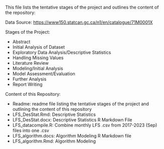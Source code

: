 This file lists the tentative stages of the project and outlines the content of the repository:

Data Source: 
https://www150.statcan.gc.ca/n1/en/catalogue/71M0001X

Stages of the Project:
- Abstract
- Initial Analysis of Dataset
- Exploratory Data Analysis/Descriptive Statistics
- Handling Missing Values
- Literature Review
- Modeling/Initial Analysis
- Model Assessment/Evaluation
- Further Analysis
- Report Writing

Content of this Repository:
- Readme: readme file listing the tentative stages of the project and outlining the content of this repository
- LFS_DesStat.Rmd: Descriptive Statistics
- LFS_DesStat.docx: Descriptive Statistics R Markdown File
- LFS_datacompile.R: Combine monthly LFS .csv from 2017-2023 (Sep) files into one .csv
- LFS_algorithm.docs: Algorithm Modeling R Markdown file
- LFS_algorithm.Rmd: Algorithm Modeling 
